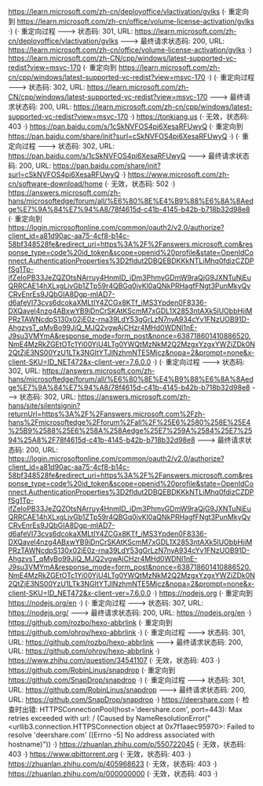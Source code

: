 https://learn.microsoft.com/zh-cn/deployoffice/vlactivation/gvlks (· 重定向到 https://learn.microsoft.com/zh-cn/office/volume-license-activation/gvlks ·)
(· 重定向过程 ---> 状态码: 301, URL: https://learn.microsoft.com/zh-cn/deployoffice/vlactivation/gvlks ---> 最终请求状态码: 200, URL: https://learn.microsoft.com/zh-cn/office/volume-license-activation/gvlks ·)
https://learn.microsoft.com/zh-CN/cpp/windows/latest-supported-vc-redist?view=msvc-170 (· 重定向到 https://learn.microsoft.com/zh-cn/cpp/windows/latest-supported-vc-redist?view=msvc-170 ·)
(· 重定向过程 ---> 状态码: 302, URL: https://learn.microsoft.com/zh-CN/cpp/windows/latest-supported-vc-redist?view=msvc-170 ---> 最终请求状态码: 200, URL: https://learn.microsoft.com/zh-cn/cpp/windows/latest-supported-vc-redist?view=msvc-170 ·)
https://tonkiang.us (· 无效，状态码: 403 ·)
https://pan.baidu.com/s/1cSkNVFOS4pi6XesaRFUwyQ (· 重定向到 https://pan.baidu.com/share/init?surl=cSkNVFOS4pi6XesaRFUwyQ ·)
(· 重定向过程 ---> 状态码: 302, URL: https://pan.baidu.com/s/1cSkNVFOS4pi6XesaRFUwyQ ---> 最终请求状态码: 200, URL: https://pan.baidu.com/share/init?surl=cSkNVFOS4pi6XesaRFUwyQ ·)
https://www.microsoft.com/zh-cn/software-download/home (· 无效，状态码: 502 ·)
https://answers.microsoft.com/zh-hans/microsoftedge/forum/all/%E6%80%8E%E4%B9%88%E6%8A%8Aedge%E7%9A%84%E7%94%A8/78f4615d-c41b-4145-b42b-b718b32d98e8 (· 重定向到 https://login.microsoftonline.com/common/oauth2/v2.0/authorize?client_id=a81d90ac-aa75-4cf8-b14c-58bf348528fe&redirect_uri=https%3A%2F%2Fanswers.microsoft.com&response_type=code%20id_token&scope=openid%20profile&state=OpenIdConnect.AuthenticationProperties%3D2fldut2DBQEBDKKkNTLiMhq0fdizCZDPfSg1Tp-ifZeIoPB33JeZQZOtsNArruy4HnmID_jDm3PhmyGDmW9raQjG9JXNTuNjEuQRRCAE14hXLxgLivGb1ZTp59r4QBGq0jvKl0aQNkPRHagfFNgt3PunMkyQvCRvEnrEs9JQbGIA8Dgp-mIAD7-d6afeVI73cvs6dcokaXMLtIY4ZCGx8KTf_iMS3Ypden0F8336-DXQayel4nzg4ABxwYB9iDnCrSKAtKScmM7xGDL1X2853ntAXk5lUObbHjiMPRzTAWNcdpS130x02jE0z-rna39LdY53gGrLzN7nyA934cYv1FNzUOB91D-AhgzvsT_qMvBo99JiQ_MJQ2vgwAjCHzr4MHd0WDNI1nE-J9su3VMYmA&response_mode=form_post&nonce=638718601410886520.NmE4MzRkZGEtOTc1Yi00YjU4LTg0YWQtMzNkM2Q2MzgxYzgxYWZiZDk0N2QtZjE3NS00YzU1LTk3NGItYTJlNzhmNTE5Mjcz&nopa=2&prompt=none&x-client-SKU=ID_NET472&x-client-ver=7.6.0.0 ·)
(· 重定向过程 ---> 状态码: 302, URL: https://answers.microsoft.com/zh-hans/microsoftedge/forum/all/%E6%80%8E%E4%B9%88%E6%8A%8Aedge%E7%9A%84%E7%94%A8/78f4615d-c41b-4145-b42b-b718b32d98e8 ---> 状态码: 302, URL: https://answers.microsoft.com/zh-hans/site/silentsignin?returnUrl=https%3A%2F%2Fanswers.microsoft.com%2Fzh-hans%2Fmicrosoftedge%2Fforum%2Fall%2F%25E6%2580%258E%25E4%25B9%2588%25E6%258A%258Aedge%25E7%259A%2584%25E7%2594%25A8%2F78f4615d-c41b-4145-b42b-b718b32d98e8 ---> 最终请求状态码: 200, URL: https://login.microsoftonline.com/common/oauth2/v2.0/authorize?client_id=a81d90ac-aa75-4cf8-b14c-58bf348528fe&redirect_uri=https%3A%2F%2Fanswers.microsoft.com&response_type=code%20id_token&scope=openid%20profile&state=OpenIdConnect.AuthenticationProperties%3D2fldut2DBQEBDKKkNTLiMhq0fdizCZDPfSg1Tp-ifZeIoPB33JeZQZOtsNArruy4HnmID_jDm3PhmyGDmW9raQjG9JXNTuNjEuQRRCAE14hXLxgLivGb1ZTp59r4QBGq0jvKl0aQNkPRHagfFNgt3PunMkyQvCRvEnrEs9JQbGIA8Dgp-mIAD7-d6afeVI73cvs6dcokaXMLtIY4ZCGx8KTf_iMS3Ypden0F8336-DXQayel4nzg4ABxwYB9iDnCrSKAtKScmM7xGDL1X2853ntAXk5lUObbHjiMPRzTAWNcdpS130x02jE0z-rna39LdY53gGrLzN7nyA934cYv1FNzUOB91D-AhgzvsT_qMvBo99JiQ_MJQ2vgwAjCHzr4MHd0WDNI1nE-J9su3VMYmA&response_mode=form_post&nonce=638718601410886520.NmE4MzRkZGEtOTc1Yi00YjU4LTg0YWQtMzNkM2Q2MzgxYzgxYWZiZDk0N2QtZjE3NS00YzU1LTk3NGItYTJlNzhmNTE5Mjcz&nopa=2&prompt=none&x-client-SKU=ID_NET472&x-client-ver=7.6.0.0 ·)
https://nodejs.org (· 重定向到 https://nodejs.org/en ·)
(· 重定向过程 ---> 状态码: 307, URL: https://nodejs.org/ ---> 最终请求状态码: 200, URL: https://nodejs.org/en ·)
https://github.com/rozbo/hexo-abbrlink (· 重定向到 https://github.com/ohroy/hexo-abbrlink ·)
(· 重定向过程 ---> 状态码: 301, URL: https://github.com/rozbo/hexo-abbrlink ---> 最终请求状态码: 200, URL: https://github.com/ohroy/hexo-abbrlink ·)
https://www.zhihu.com/question/34541107 (· 无效，状态码: 403 ·)
https://github.com/RobinLinus/snapdrop (· 重定向到 https://github.com/SnapDrop/snapdrop ·)
(· 重定向过程 ---> 状态码: 301, URL: https://github.com/RobinLinus/snapdrop ---> 最终请求状态码: 200, URL: https://github.com/SnapDrop/snapdrop ·)
https://deershare.com (· 检查时出错: HTTPSConnectionPool(host='deershare.com', port=443): Max retries exceeded with url: / (Caused by NameResolutionError("<urllib3.connection.HTTPSConnection object at 0x7f1aaec95970>: Failed to resolve 'deershare.com' ([Errno -5] No address associated with hostname)")) ·)
https://zhuanlan.zhihu.com/p/550722045 (· 无效，状态码: 403 ·)
https://www.qbittorrent.org (· 无效，状态码: 403 ·)
https://zhuanlan.zhihu.com/p/405968623 (· 无效，状态码: 403 ·)
https://zhuanlan.zhihu.com/p/000000000 (· 无效，状态码: 403 ·)
